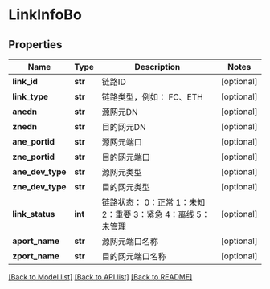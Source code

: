 # LinkInfoBo

## Properties
Name | Type | Description | Notes
------------ | ------------- | ------------- | -------------
**link_id** | **str** | 链路ID | [optional] 
**link_type** | **str** | 链路类型，例如： FC、ETH | [optional] 
**anedn** | **str** | 源网元DN | [optional] 
**znedn** | **str** | 目的网元DN | [optional] 
**ane_portid** | **str** | 源网元端口 | [optional] 
**zne_portid** | **str** | 目的网元端口 | [optional] 
**ane_dev_type** | **str** | 源网元类型 | [optional] 
**zne_dev_type** | **str** | 目的网元类型 | [optional] 
**link_status** | **int** | 链路状态： 0：正常 1：未知 2：重要 3：紧急 4：离线 5：未管理  | [optional] 
**aport_name** | **str** | 源网元端口名称 | [optional] 
**zport_name** | **str** | 目的网元端口名称 | [optional] 

[[Back to Model list]](../README.md#documentation-for-models) [[Back to API list]](../README.md#documentation-for-api-endpoints) [[Back to README]](../README.md)


